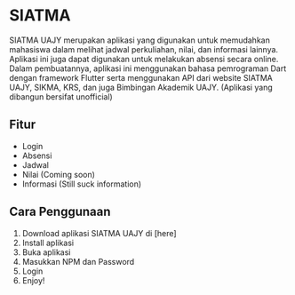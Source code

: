 
# []("https://upload.wikimedia.org/wikipedia/id/thumb/d/df/UAJY_LOGOGRAM.svg/1200px-UAJY_LOGOGRAM.svg.png") SIATMA

SIATMA UAJY merupakan aplikasi yang digunakan untuk memudahkan mahasiswa dalam melihat jadwal perkuliahan, nilai, dan informasi lainnya. Aplikasi ini juga dapat digunakan untuk melakukan absensi secara online. Dalam pembuatannya, aplikasi ini menggunakan bahasa pemrograman Dart dengan framework Flutter serta menggunakan API dari website SIATMA UAJY, SIKMA, KRS, dan juga Bimbingan Akademik UAJY. (Aplikasi yang dibangun bersifat unofficial)

## Fitur

  * Login
  * Absensi
  * Jadwal
  * Nilai (Coming soon)
  * Informasi (Still suck information)

## Cara Penggunaan

  1. Download aplikasi SIATMA UAJY di [here]
  2. Install aplikasi
  3. Buka aplikasi
  4. Masukkan NPM dan Password
  5. Login
  6. Enjoy!
